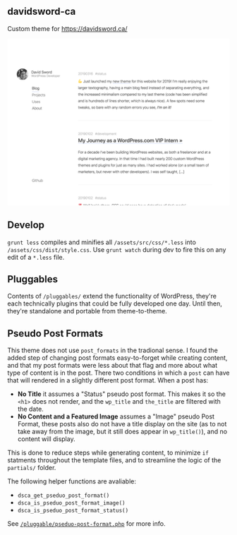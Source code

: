 ## davidsword-ca

Custom theme for https://davidsword.ca/

![screenshot](screenshot.png)

## Develop

`grunt less` compiles and minifies all `/assets/src/css/*.less` into `/assets/css/dist/style.css`. Use `grunt watch` during dev to fire this on any edit of a `*.less` file.

## Pluggables

Contents of `/pluggables/` extend the functionality of WordPress, they're each technically plugins that could be fully developed one day. Until then, they're standalone and portable from theme-to-theme.

## Pseudo Post Formats

This theme does not use `post_formats` in the tradional sense. I found the added step of changing post formats easy-to-forget while creating content, and that my post formats were less about that flag and more about what type of content is in the post. There two conditions in which a `post` can have that will rendered in a slightly different post format. When a post has:

- **No Title** it assumes a "Status" pseudo post format. This makes it so the `<h1>` does not render, and the `wp_title` and `the_title` are filtered with the date.
- **No Content and a Featured Image** assumes a "Image" pseudo Post Format, these posts also do not have a title display on the site (as to not take away from the image, but it still does appear in `wp_title()`), and no content will display.

This is done to reduce steps while generating content, to minimize `if` statments throughout the template files, and to streamline the logic of the `partials/` folder.

The following helper functions are avaliable:
* `dsca_get_pseduo_post_format()`
* `dsca_is_pseduo_post_format_image()`
* `dsca_is_pseduo_post_format_status()`

See [`/pluggable/pseduo-post-format.php`](pluggable/pseduo-post-format.php) for more info.